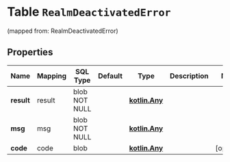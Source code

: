 
# Table `RealmDeactivatedError` 
(mapped from: RealmDeactivatedError)

## Properties
Name | Mapping | SQL Type | Default | Type | Description | Notes
---- | ------- | -------- | ------- | ---- | ----------- | -----
**result** | result | blob NOT NULL |  | [**kotlin.Any**](.md) |  | 
**msg** | msg | blob NOT NULL |  | [**kotlin.Any**](.md) |  | 
**code** | code | blob |  | [**kotlin.Any**](.md) |  |  [optional]





